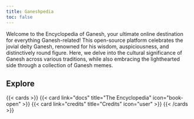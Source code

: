 ```yaml
---
title: Ganeshpedia
toc: false
---
```


Welcome to the Encyclopedia of Ganesh, your ultimate online destination for everything Ganesh-related! This open-source platform celebrates the jovial deity Ganesh, renowned for his wisdom, auspiciousness, and distinctively round figure. Here, we delve into the cultural significance of Ganesh across various traditions, while also embracing the lighthearted side through a collection of Ganesh memes.

## Explore

{{< cards >}}
  {{< card link="docs" title="The Encyclopedia" icon="book-open" >}}
  {{< card link="credits" title="Credits" icon="user" >}}
{{< /cards >}}
